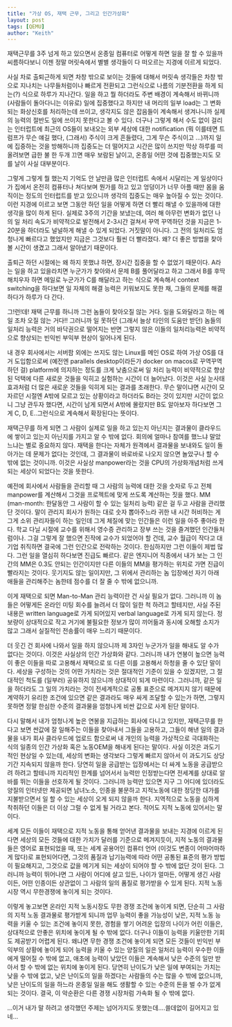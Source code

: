 ```yaml
---
title: "가상 OS, 재택 근무, 그리고 인간가상화"
layout: post
tags: [QEMU]
author: "Keith"
---
```


재택근무를 3주 넘게 하고 있으면서 온종일 컴퓨터로 어떻게 하면 일을 잘 할 수 있을까 씨름하다보니 이젠 정말 머릿속에서 별별 생각들이 다 떠오르는 지경에 이르게 되었다. 

사실 차로 출퇴근하게 되면 차창 밖으로 보이는 것들에 대해서 머릿속 생각들은 차창 밖으로 지나치는 나무들처럼이나 빠르게 전환되고 그런식으로 나름의 기분전환을 하게 되는(?) 식으로 하루가 지나간다. 일을 하고 뭘 하더라도 주변 배경이 계속해서 바뀌니까 (사람들이 돌아다니는 이유로) 일에 집중했다고 하지만 내 머리의 일부 load는 그 변화되는 화상신호를 처리하는데 쓰이고, 생각지도 않은 잡음들이 계속해서 생겨나니까 실제의 능력의 절반도 일에 쓰이지 못한다고 볼 수 있다. 더구나 그렇게 해서 수도 없이 걸리는 인터럽트에 최근의 OS들이 보내오는 외부 세상에 대한 notification (뭐 이를테면 트럼프가 무슨 얘길 했다, (그래서) 주식이 크게 흔들렸다, 그게 무슨 주식이고 ...)까지 일에 집중하는 것을 방해하니까 집중도는 더 떨어지고 시간은 많이 쓰지만 막상 하루를 떠올려보면 급한 불 한 두개 끄면 매우 보람된 날이고, 온종일 어떤 것에 집중했는지도 모를 날이 사실 대부분이다. 


그렇게 그렇게 뭘 했는지 기억도 안 날만큼 많은 인터럽트 속에서 시달리는 게 일상이다가 집에서 온전히 컴퓨터나 쳐다보며 뭔가를 하고 있고 엉덩이가 너무 아플 때만 몸을 움직이는 정도의 인터럽트를 받고 있으니까 생각의 집중도는 매우 높아질 수 있는 것이다. 이런 지경에 이르고 보면 그동안 하던 일을 어떻게 하면 더 빨리 해낼 수 있을까에 대한 생각을 많이 하게 된다. 실제로 3주의 기간을 보냈는데, 여러 해 아무런 변화가 없던 나의 일 처리 속도가 비약적으로 발전해서 2-3시간 걸쳐서 꾸역 꾸역하던 것을 지금은 1-20분을 하더라도 널널하게 해낼 수 있게 되었다. 거짓말이 아니다. 그 전의 일처리도 엄청나게 빠르다고 했었지만 지금은 그것보다 훨씬 더 빨라졌다. 왜? 더 좋은 방법을 찾아볼 시간이 생겼고 그래서 알아냈기 때문이다.

출퇴근 하던 시절에는 왜 하지 못했냐 하면, 장시간 집중을 할 수 없었기 때문이다. A라는 일을 하고 있을라치면 누군가가 찾아와서 문제 B를 풀어달라고 하고 그래서 B를 후딱 해치우자 하면 메일로 누군가가 C를 해달라고 하는 식으로 계속해서 context switching을 하다보면 일 자체의 해결 능력은 키워보지도 못한 채, 그들의 문제를 해결하다가 하루가 다 간다. 

그!런!데! 재택 근무를 하니까 그런 놈들이 찾아오질 않는 거다. 일을 도와달라고 하는 메일 조차 오질 않는 거다!! 그러니까 일 못하던 (그래서 늘상 타인의 도움만 받던) 놈들의 일처리 능력은 거의 바닥권으로 떨어지는 반면 그렇지 않은 이들의 일처리능력은 비약적으로 향상되는 빈익빈 부익부 현상이 일어나게 된다. 

내 경우 회사에서는 서버팜 외에는 쓰지도 않는 Linux를 메인 OS로 하여 가상 OS를 대거 도입함으로써 (예전엔 parallels desktop이라든가 docker on macos로 꾸역꾸역하던 걸) platform에 의지하는 정도를 크게 낮춤으로써 일 처리 능력이 비약적으로 향상된 덕택에 다른 새로운 것들을 익히고 실험하는 시간이 더 늘어났다. 이것은 사실 눈사태 효과처럼 더 많은 새로운 것들을 익히게 되는 결과를 초래한다. 무슨 말이냐면 시간이 모자르던 시절엔 A밖에 모르고 있는 상황이라고 하더라도 B라는 것이 있지만 시간이 없으니 그냥 관두자 했다면, 시간이 남게 되면서 A밖에 몰랐지만 B도 알아보자 하다보면 그게 C, D, E..그런식으로 계속해서 확장된다는 뜻이다. 

재택근무를 하게 되면 그 사람이 실제로 일을 하고 있는지 아닌지는 결과물이 클라우드에 쌓이고 있는지 아닌지를 가지고 알 수 밖에 없다. 회의에 얼마나 참여를 했느냐 말았느냐는 별로 중요하지 않다. 재택을 한다는 자체가 원격에서 결과물을 보내와도 일이 돌아가는 데 문제가 없다는 것인데, 그 결과물이 바로바로 나오지 않으면 놀았구나 할 수 밖에 없는 것이니까. 이것은 사실상 manpower라는 것을 CPU의 가상화개념처럼 쓰게 되는 세상이 되었다는 것을 뜻한다. 

예전에 회사에서 사람들을 관리할 때 그 사람의 능력에 대한 것을 숫자로 두고 전체 manpower를 계산해서 그것을 프로젝트에 맞게 쓰도록 계산하는 짓을 했다. MM (man-month: 한달동안 그 사람이 할 수 있는 일처리 능력) 같은 걸 두고 사람을 관리했단 것이다. 말이 관리지 회사가 원하는 대로 숫자 뽑아주느라 귀한 내 시간 허비하는 게 그게 소위 관리자들이 하는 일인데 그게 체질에 맞는 인간들은 이런 일을 아주 좋아라 한다. 학교 다닐 시절에 교수를 위해서 영수증 관리하고 장부 쓰는 것을 즐겨했던 인간들처럼이나. 그걸 그렇게 잘 했으면 진작에 교수가 되었어야 할 건데, 교수 월급이 작다고 대기업 취직하면 결국에 그런 인간으로 전락하는 것이다. 한심하지만 그런 이들이 제법 많다. 그런 일을 열심히 하다보면 진급도 빠르다. 같은 엔지니어 직종에서 내가 보는 그 인간의 MM은 0.3도 안되는 인간이지만 다른 이들의 MM을 평가하는 위치로 가면 진급이 빨라지는 것이다. 웃기지도 않는 일이지만, 그 위에서 관리하는 놈 입장에선 자기 아래 애들을 관리해주는 놈한테 점수를 더 잘 줄 수 밖에 없으니까.

이게 재택으로 되면 Man-to-Man 관리 능력이란 건 사실 필요가 없다. 그러니까 이 놈들은 어떻게든 온라인 미팅 회수를 늘려서 더 많이 일한 척 하려고 할테지만, 사실 주된 내용은 written language로 가게 되어있지 verbal language로 가게 되지 않는다. 정보량이 상대적으로 작고 거기에 불필요한 정보가 많이 끼어듦과 동시에 오해할 소지가 많고 그래서 실질적인 전송률이 매우 느리기 때문이다. 

더 웃긴 건 회사에 나와서 일을 하지 않으니까 제 3자인 누군가가 일을 해내도 알 수가 없다는 것이다. 이것은 사실상의 인간 가상화와 같다. 그러니까 내가 연봉이 높으면 능력이 좋은 이들을 따로 고용해서 재택으로 또 다른 이를 고용해서 하청을 줄 수 있단 말이다. 세상을 구성하는 것의 어떤 가치라는 것은 절대적인 기준이 있을 수 있겠지만, 그 절대적인 척도를 (일부러) 공유하지 않으니까 상대적이 되게 마련이다. 그러니까, 같은 일을 하더라도 그 일의 가치라는 것이 전세계적으로 공통 표준으로 메겨지지 않기 때문에 계약하기 유리한 조건에 있으면 같은 결과라도 매우 싸게 조달할 수 있는가 하면, 그렇지 못하면 정말 한심한 수준의 결과물을 엄청나게 비싼 값으로 사게 된단 말이다. 

다시 말해서 내가 엄청나게 높은 연봉을 지급하는 회사에 다니고 있지만, 재택근무를 한다고 보면 싼값에 잘 일해주는 이들을 찾아내서 그들을 고용하고, 그들이 해낸 일의 결과물을 내가 회사 클라우드에 업로드 함으로써 내 개인의 능력을 가상적으로 극대화하는 식의 일종의 인간 가상화 혹은 노동OEM을 해내게 된다는 말이다. 사실 이것은 과도기적인 현상일 수 있는데, 세상의 변화는 생각보다 그렇게 빠르지 않아서 이 과도기도 상당기간 지속되지 않을까 한다. 당연히 일을 공급받는 입장에서는 더 싸게 노동을 공급받으려 하려고 할테니까 지리적인 한계를 넘어서서 능력만 인정받는다면 전세계를 상대로 알바를 뛰는 이들을 선호하게 될 것이다. 그러니까 능력만 있으면 지구 그 어디에 있더라도 양질의 인터넷만 제공되면 남녀노소, 인종을 불문하고 지적노동에 대한 정당한 대가를 지불받으면서 일 할 수 있는 세상이 오게 되지 않을까 한다. 지역적으로 노동을 심하게 착취하던 이들은 더 이상 그럴 수 없게 될 거라고 본다. 적어도 지적 노동에 있어서는 말이다. 

세계 모든 이들이 재택으로 지적 노동을 통해 얻어낸 결과물을 보내는 지경에 이르게 된다면 세상의 모든 것들에 대한 가치가 달러를 기준으로 메겨지듯이, 지적 노동의 결과물들은 영어로 표현되었을 때, 또는 세계 공용어인 컴퓨터 언어 (이것도 변종이 어마어마하게 많다)로 표현되어다면, 그것의 품질과 납기능력에 따라 어떤 공통된 표준의 평가 방법이 필요해지고, 그것으로 값을 메기게 되는 세상이 되어야 할 수 밖에 없단 것이 된다. 그러니까 능력이 뛰어나면 그 사람이 어디에 살고 있든, 나이가 얼마든, 어떻게 생긴 사람이든, 어떤 인종이든 상관없이 그 사람의 일의 품질로 평가받을 수 있게 된다. 지적 노동시장 역시 무한경쟁에 놓이게 되는 것이다. 

이렇게 놓고보면 온라인 지적 노동시장도 무한 경쟁 조건에 놓이게 되면, 단순히 그 사람의 지적 노동 결과물로 평가받게 되니까 업무 능력이 좋을 가능성이 낮은, 지적 노동 능력을 키울 수 있는 조건에 놓이지 못한, 경험을 쌓기 어려운 입장의 나이가 어린 이들은, 상대적으로 안좋은 위치에 놓이게 될 수 밖에 없다. 더구나 이들이 능력을 키울만한 기회도 제공받기 어렵게 된다. 왜냐면 무한 경쟁 조건에 놓이게 되면 모든 것들이 빈익빈 부익부의 상황에 놓이게 되어 능력을 키울 수 있는 양질의 일은 일처리 능력이 우수한 이들에게 떨어질 수 밖에 없고, 애초에 능력이 낮았던 이들은 계속해서 낮은 수준의 일만 받아서 할 수 밖에 없는 위치에 놓이게 된다. 당연히 난이도가 낮은 일에 부여되는 가치는 낮을 수 밖에 없고, 낮은 난이도의 일을 하겠다는 사람들의 수는 많을 수 밖에 없으니까, 낮은 난이도의 일을 하느라 온종일 일을 해도 생활할 수 있는 수준의 돈을 벌 수가 없게 되는 것이다. 결국, 이 악순환은 다른 경쟁 시장처럼 가속화 될 수 밖에 없다. 

...이거 내가 말 하려고 생각했던 주제는 넘어가지도 못했는데....쓸데없이 길어지고 있네...

